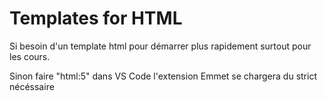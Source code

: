# Templates for HTML

Si besoin d'un template html pour démarrer plus rapidement surtout pour les cours.

Sinon faire "html:5" dans VS Code l'extension Emmet se chargera du strict nécéssaire
